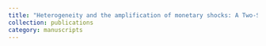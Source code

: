 ```yaml
---
title: "Heterogeneity and the amplification of monetary shocks: A Two-Sector TANK model with Clerc Pierrick"
collection: publications
category: manuscripts
---
```



